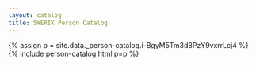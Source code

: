 ```yaml
---
layout: catalog
title: SWERIK Person Catalog
---
```

{% assign p = site.data._person-catalog.i-BgyM5Tm3d8PzY9vxrrLcj4 %}
{% include person-catalog.html p=p %}


